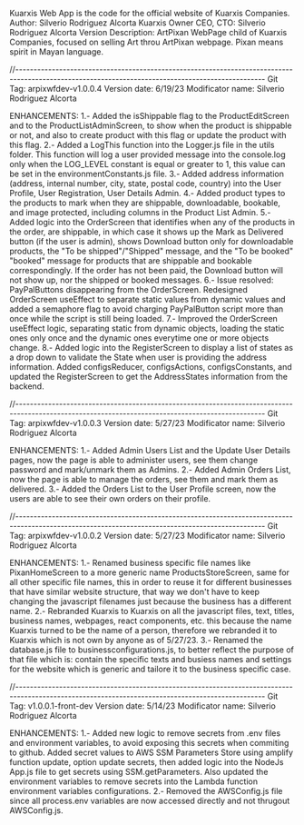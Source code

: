 Kuarxis Web App is the code for the official website of Kuarxis Companies.
Author: Silverio Rodriguez Alcorta
Kuarxis Owner CEO, CTO: Silverio Rodriguez Alcorta
Version Description: ArtPixan WebPage child of Kuarxis Companies, focused on selling Art throu ArtPixan webpage. Pixan means spirit in Mayan language.


//--------------------------------------------------------------------------------------------------------------------------------------------------
Git Tag: arpixwfdev-v1.0.0.4
Version date: 6/19/23
Modificator name: Silverio Rodriguez Alcorta

ENHANCEMENTS:
1.- Added the isShippable flag to the ProductEditScreen and to the ProductListAdminScreen, to show when the product is shippable or not, and also to create product with this flag or update the product with this flag. 
2.- Added a LogThis function into the Logger.js file in the utils folder. This function will log a user provided message into the console.log only when the LOG_LEVEL constant is equal or greater to 1, this value can be set in the environmentConstants.js file.
3.- Added address information (address, internal number, city, state, postal code, country) into the User Profile, User Registration, User Details Admin. 
4.- Added product types to the products to mark when they are shippable, downloadable, bookable, and image protected, including columns in the Product List Admin. 
5.- Added logic into the OrderScreen that identifies when any of the products in the order, are shippable, in which case it shows up the Mark as Delivered button (if the user is admin), shows Download button only for downloadable products, the "To be shipped"/"Shipped" message, and the "To be booked" "booked" message for products that are shippable and bookable correspondingly. If the order has not been paid, the Download button will not show up, nor the shipped or booked messages.
6.- Issue resolved: PayPalButtons disappearing from the OrderScreen.  Redesigned OrderScreen useEffect to separate static values from dynamic values and added a semaphore flag to avoid charging PayPalButton script more than once while the script is still being loaded. 
7.- Improved the OrderScreen useEffect logic, separating static from dynamic objects, loading the static ones only once and the dynamic ones everytime one or more  objects change.
8.- Added logic into the RegisterScreen to display a list of states as a drop down to validate the State when user is providing the address information. Added configsReducer, configsActions, configsConstants, and updated the RegisterScreen to get the AddressStates information from the backend. 

//--------------------------------------------------------------------------------------------------------------------------------------------------
Git Tag: arpixwfdev-v1.0.0.3
Version date: 5/27/23
Modificator name: Silverio Rodriguez Alcorta

ENHANCEMENTS:
1.- Added Admin Users List and the Update User Details pages, now the page is able to administer users, see them change password and mark/unmark them as Admins.
2.- Added Admin Orders List, now the page is able to manage the orders, see them and mark them as delivered. 
3.- Added the Orders List to the User Profile screen, now the users are able to see their own orders on their profile. 

//--------------------------------------------------------------------------------------------------------------------------------------------------
Git Tag: arpixwfdev-v1.0.0.2
Version date: 5/27/23
Modificator name: Silverio Rodriguez Alcorta

ENHANCEMENTS:
1.- Renamed business specific file names like PixanHomeScreen to a more generic name ProductsStoreScreen, same for all other specific file names, this in order to reuse it for different businesses that have similar website structure, that way we don't have to keep changing the javascript filenames just because the business has a different name. 
2.- Rebranded Kuarxis to Kuarxis on all the javascript files, text, titles, business names, webpages, react components, etc. this because the name Kuarxis turned to be the name of a person, therefore we rebranded it to Kuarxis which is not own by anyone as of 5/27/23. 
3.- Renamed the database.js file to businessconfigurations.js, to better reflect the purpose of that file which is: contain the specific texts and busiess names and settings for the website which is generic and tailore it to the business specific case. 

//--------------------------------------------------------------------------------------------------------------------------------------------------
Git Tag: v1.0.0.1-front-dev
Version date: 5/14/23
Modificator name: Silverio Rodriguez Alcorta

ENHANCEMENTS:
1.- Added new logic to remove secrets from .env files and environment variables,  to avoid exposing this secrets when commiting to github. Added secret values to AWS SSM Parameters Store using amplify function update, option update secrets, then added logic into the NodeJs App.js file to get secrets using SSM.getParameters. Also updated the environment variables to remove secrets into the Lambda function environment variables configurations. 
2.- Removed the AWSConfig.js file since all process.env variables are now accessed directly and not thrugout AWSConfig.js.


